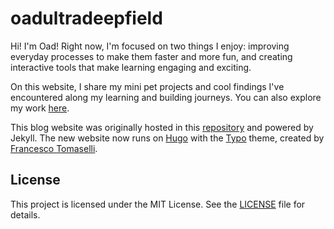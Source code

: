 # oadultradeepfield

Hi! I'm Oad! Right now, I'm focused on two things I enjoy: improving everyday processes to make them faster and more fun, and creating interactive tools that make learning engaging and exciting.

On this website, I share my mini pet projects and cool findings I've encountered along my learning and building journeys. You can also explore my work [here](https://www.phanuphats.com/).

This blog website was originally hosted in this [repository](https://github.com/oadultradeepfield/oadultradeepfield.github.io) and powered by Jekyll. The new website now runs on [Hugo](https://gohugo.io/) with the [Typo](https://tomfran.github.io/typo-wiki/) theme, created by [Francesco Tomaselli](https://tomfran.github.io/).

## License

This project is licensed under the MIT License. See the [LICENSE](/LICENSE) file for details.

